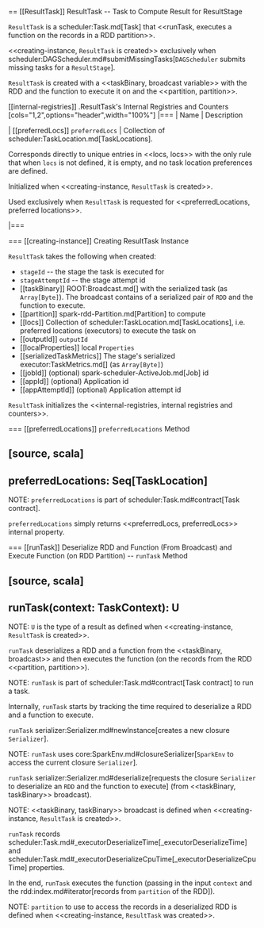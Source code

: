 == [[ResultTask]] ResultTask -- Task to Compute Result for ResultStage

`ResultTask` is a scheduler:Task.md[Task] that <<runTask, executes a function on the records in a RDD partition>>.

<<creating-instance, `ResultTask` is created>> exclusively when scheduler:DAGScheduler.md#submitMissingTasks[`DAGScheduler` submits missing tasks for a `ResultStage`].

`ResultTask` is created with a <<taskBinary, broadcast variable>> with the RDD and the function to execute it on and the <<partition, partition>>.

[[internal-registries]]
.ResultTask's Internal Registries and Counters
[cols="1,2",options="header",width="100%"]
|===
| Name
| Description

| [[preferredLocs]] `preferredLocs`
| Collection of scheduler:TaskLocation.md[TaskLocations].

Corresponds directly to unique entries in <<locs, locs>> with the only rule that when `locs` is not defined, it is empty, and no task location preferences are defined.

Initialized when <<creating-instance, `ResultTask` is created>>.

Used exclusively when `ResultTask` is requested for <<preferredLocations, preferred locations>>.

|===

=== [[creating-instance]] Creating ResultTask Instance

`ResultTask` takes the following when created:

* `stageId` -- the stage the task is executed for
* `stageAttemptId` -- the stage attempt id
* [[taskBinary]] ROOT:Broadcast.md[] with the serialized task (as `Array[Byte]`). The broadcast contains of a serialized pair of `RDD` and the function to execute.
* [[partition]] spark-rdd-Partition.md[Partition] to compute
* [[locs]] Collection of scheduler:TaskLocation.md[TaskLocations], i.e. preferred locations (executors) to execute the task on
* [[outputId]] `outputId`
* [[localProperties]] local `Properties`
* [[serializedTaskMetrics]] The stage's serialized executor:TaskMetrics.md[] (as `Array[Byte]`)
* [[jobId]] (optional) spark-scheduler-ActiveJob.md[Job] id
* [[appId]] (optional) Application id
* [[appAttemptId]] (optional) Application attempt id

`ResultTask` initializes the <<internal-registries, internal registries and counters>>.

=== [[preferredLocations]] `preferredLocations` Method

[source, scala]
----
preferredLocations: Seq[TaskLocation]
----

NOTE: `preferredLocations` is part of scheduler:Task.md#contract[Task contract].

`preferredLocations` simply returns <<preferredLocs, preferredLocs>> internal property.

=== [[runTask]] Deserialize RDD and Function (From Broadcast) and Execute Function (on RDD Partition) -- `runTask` Method

[source, scala]
----
runTask(context: TaskContext): U
----

NOTE: `U` is the type of a result as defined when <<creating-instance, `ResultTask` is created>>.

`runTask` deserializes a RDD and a function from the <<taskBinary, broadcast>> and then executes the function (on the records from the RDD <<partition, partition>>).

NOTE: `runTask` is part of scheduler:Task.md#contract[Task contract] to run a task.

Internally, `runTask` starts by tracking the time required to deserialize a RDD and a function to execute.

`runTask` serializer:Serializer.md#newInstance[creates a new closure `Serializer`].

NOTE: `runTask` uses core:SparkEnv.md#closureSerializer[`SparkEnv` to access the current closure `Serializer`].

`runTask` serializer:Serializer.md#deserialize[requests the closure `Serializer` to deserialize an `RDD` and the function to execute] (from <<taskBinary, taskBinary>> broadcast).

NOTE: <<taskBinary, taskBinary>> broadcast is defined when <<creating-instance, `ResultTask` is created>>.

`runTask` records scheduler:Task.md#_executorDeserializeTime[_executorDeserializeTime] and scheduler:Task.md#_executorDeserializeCpuTime[_executorDeserializeCpuTime] properties.

In the end, `runTask` executes the function (passing in the input `context` and the rdd:index.md#iterator[records from `partition` of the RDD]).

NOTE: `partition` to use to access the records in a deserialized RDD is defined when <<creating-instance, `ResultTask` was created>>.
